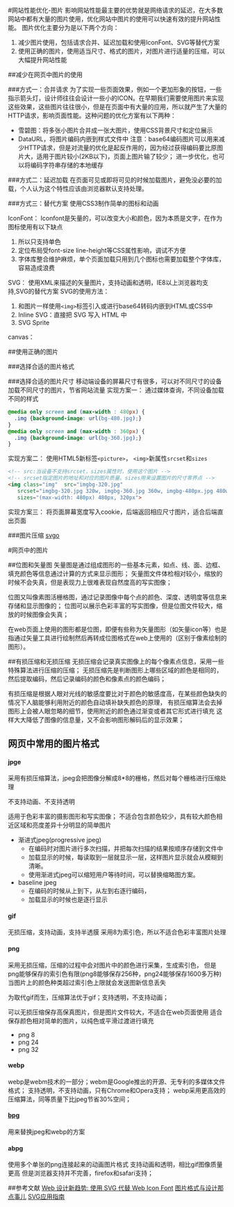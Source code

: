 #网站性能优化-图片
影响网站性能最主要的优势就是网络请求的延迟，在大多数网站中都有大量的图片使用，优化网站中图片的使用可以快速有效的提升网站性能。
图片优化主要分为是以下两个方向：
1. 减少图片使用，包括请求合并、延迟加载和使用IconFont、SVG等替代方案
2. 使用正确的图片，使用适当尺寸、格式的图片，对图片进行适量的压缩，可以大幅提升网站性能

##减少在网页中图片的使用

###方式一：合并请求
为了实现一些页面效果，例如一个更加形象的按钮，一些指示箭头灯，设计师往往会设计一些小的ICON。在早期我们需要使用图片来实现这些效果，这些图片往往很小，但是在页面中有大量的应用，所以就产生了大量的HTTP请求，影响页面性能。这种问题的优化方案有以下两种：
+ 雪碧图：将多张小图片合并成一张大图片，使用CSS背景尺寸和定位展示
+ DataURL，将图片编码内嵌到样式文件中
注意：base64编码图片可以用来减少HTTP请求，但是对流量的优化是起反作用的，因为经过获得编码要比原图片大，适用于图片较小(2KB以下)，页面上图片输了较少；
进一步优化，也可以将编码字符串存储的本地缓存

###方式二：延迟加载
在页面可见或即将可见的时候加载图片，避免没必要的加载，个人认为这个特性应该由浏览器默认支持处理。

###方式三：替代方案
使用CSS3制作简单的图标和动画

IconFont：
Iconfont是矢量的，可以改变大小和颜色，因为本质是文字，在作为图标使用有以下缺点
1. 所以只支持单色
2. 定位布局受font-size line-height等CSS属性影响，调试不方便
3. 字体库整合维护麻烦，单个页面加载只用到几个图标也需要加载整个字体库，容易造成浪费

SVG：
使用XML来描述的矢量图片，支持动画和透明，IE8以上浏览器均支持,SVG的替代方案
SVG的使用方法：
1. 和图片一样使用`<img>`标签引入或进行base64转码内嵌到HTML或CSS中
2. Inline SVG：直接把 SVG 写入 HTML 中
3. SVG Sprite

canvas：

##使用正确的图片

###选择合适的图片格式

###选择合适的图片尺寸
移动端设备的屏幕尺寸有很多，可以对不同尺寸的设备加载不同尺寸的图片，节省网站流量
实现方案一： 通过媒体查询，不同设备加载不同的样式
``` CSS
@media only screen and (max-width : 480px) {
  .img {background-image: url(bg-480.jpg);}
}
@media only screen and (max-width : 360px) {
  .img {background-image: url(bg-360.jpg);}
}
```

实现方案二： 使用HTML5新标签`<picture>`， `<img>`新属性`srcset`和`sizes`
``` HTML
<!-- src:当设备不支持srcset，sizes属性时，使用这个图片 -->
<!-- srcset指定图片的地址和对应的图片质量。sizes用来设置图片的尺寸零界点 -->
<img class="img"  src="imgbg-320.jpg"
   srcset="imgbg-320.jpg 320w, imgbg-360.jpg 360w, imgbg-480px.jpg 480w"
   sizes="(max-width: 480px) 480px, 320px">
```

实现方案三： 将页面屏幕宽度写入cookie，后端返回相应尺寸图片，适合后端直出页面

###图片压缩
[svgo](https://github.com/svg/svgo)



#网页中的图片

##位图和矢量图
矢量图是通过组成图形的一些基本元素，如点、线、面、边框、填充颜色等信息通过计算的方式来显示图形；
矢量图文件体检相对较小，缩放的时候不会失真，但是表现力上很难表现自然度高的写实图像；

位图又叫像素图活栅格图，通过记录图像中每个点的颜色、深度、透明度等信息来存储和显示图像的；
位图可以展示色彩丰富的写实图像，但是位图文件较大，缩放的时候图像会失真；

在web页面上使用的图形都是位图，即便有些称为矢量图形（如矢量icon等）也是指通过矢量工具进行绘制然后再转成位图格式在web上使用的（区别于像素绘制的图形）。

##有损压缩和无损压缩
无损压缩会记录真实图像上的每个像素点信息，采用一些特殊算法进行压缩的压缩；
无损压缩先是判断图形上哪些区域的颜色是相同的，然后提取编码，然后记录编码的颜色和像素点的颜色编码；

有损压缩是根据人眼对光线的敏感度要比对于颜色的敏感度高，在某些颜色缺失的情况下人脑能够利用附近的颜色自动填补缺失颜色的原理，
有损压缩算法会去掉图形上会被人眼忽略的细节，使用附近的颜色通过渐变或者其它形式进行填充
这样大大降低了图像的信息量，又不会影响图形解码后的显示效果；

## 网页中常用的图片格式

#### jpge
采用有损压缩算法，jpeg会把图像分解成8*8的栅格，然后对每个栅格进行压缩处理

不支持动画、不支持透明

适用于色彩丰富的摄影图形和写实图像；
不适合包含颜色较少，具有较大颜色相近区域和亮度差异十分明显的简单图片

+ 渐进式jpeg(progressive jpeg)
	* 在编码时对图片进行多次扫描，并把每次扫描的结果按顺序存储到文件中
	* 加载显示的时候，每读取到一层就显示一层，这样图片显示就会从模糊到清晰。
	* 使用渐进式jpeg可以缩短用户等待时间，可以替换缩略图方案。
+ baseline jpeg
	* 在编码的时候从上到下，从左到右逐行编码，
	* 加载显示的时候也是逐行显示

#### gif
无损压缩，支持动画，支持半透膜
采用8为索引色，所以不适合色彩丰富图片处理
#### png
采用无损压缩，压缩的过程中会对图片中的颜色进行采集，生成索引色，
但是png能够保存的索引色有限(png8能够保存256种，png24能够保存1600多万种)
当图片上的颜色种类超过索引色上限就会发送图新信息丢失

为取代gif而生，压缩算法优于gif；支持透明，不支持动画；

可以无损压缩保存高保真图片，但是图片文件较大，不适合在web页面使用
适合保存颜色相对简单的图片，以纯色或平滑过渡进行填充
+ png 8
+ png 24
+ png 32

#### webp
webp是webm技术的一部分；webm是Google推出的开源、无专利的多媒体文件格式；
支持透明，不支持动画，只有Chrome和Opera支持；
webp采用更高效的压缩算法，同等质量下比jpeg节省30%空间；

#### [bpg](http://bellard.org/bpg/)
用来替换jpeg和webp的方案

#### abpg
使用多个单张的png连接起来的动画图片格式
支持动画和透明，相比gif图像质量更高
但是浏览器支持并不完善，firefox和safari支持；





##参考文献
[Web 设计新趋势: 使用 SVG 代替 Web Icon Font](https://io-meter.com/2014/07/20/replace-icon-fonts-with-svg/)
[图片格式与设计那点事儿](http://ued.taobao.org/blog/2010/12/jpg_png/)
[SVG应用指南](https://svgontheweb.com/zh/)